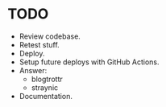 # TODO

- Review codebase.
- Retest stuff.
- Deploy.
- Setup future deploys with GitHub Actions.
- Answer:
  - blogtrottr
  - straynic
- Documentation.
